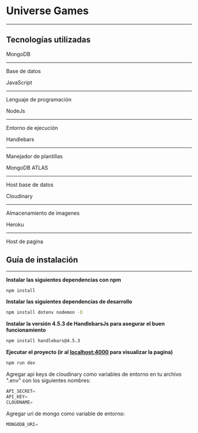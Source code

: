 # Universe Games

---

## Tecnologías utilizadas

MongoDB

---

Base de datos 

JavaScript

---

Lenguaje de programación

NodeJs

---

Entorno de ejecución

Handlebars

---

Manejador de plantillas 

MongoDB ATLAS

---

Host base de datos

Cloudinary

---

Almacenamiento de imagenes

Heroku

---

Host de pagina

## Guía de instalación

---

**Instalar las siguientes dependencias con npm**

```bash
npm install
```

**Instalar las siguientes dependencias de desarrollo**

```bash
npm install dotenv nodemon -D
```

**Instalar la versión 4.5.3 de HandlebarsJs para asegurar el buen funcionamiento**

```bash
npm install handlebars@4.5.3
```

**Ejecutar el proyecto (ir al [localhost:4000](http://localhost:4000) para visualizar la pagina)**

```bash
npm run dev
```

Agregar api keys de cloudinary como variables de entorno en tu archivo ".env" con los siguientes nombres:

```jsx
API_SECRET=
API_KEY=
CLOUDNAME=
```

Agregar uri de mongo como variable de entorno:

```jsx
MONGODB_URI= 
```

